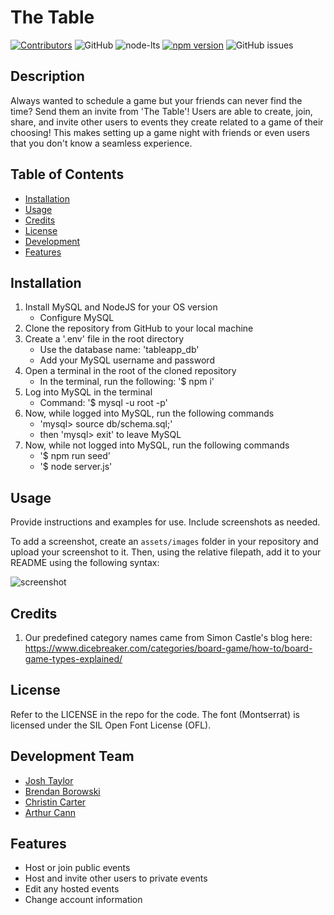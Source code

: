 # The Table

<!-- Project Shields -->

[![Contributors][contributors-shield]][contributors-url]
![GitHub](https://img.shields.io/github/license/loudwhisperer/sturdy-table?style=for-the-badge)
![node-lts](https://img.shields.io/badge/node-16.18.0-brightgreen?style=for-the-badge)
[![npm version](https://img.shields.io/badge/express-4.18.2-brightgreen?style=for-the-badge)](https://badge.fury.io/js/express)
![GitHub issues](https://img.shields.io/github/issues/loudwhisperer/sturdy-table?style=for-the-badge)

## Description

Always wanted to schedule a game but your friends can never find the time? Send them an invite from 'The Table'! Users are able to create, join, share, and invite other users to events they create related to a game of their choosing! This makes setting up a game night with friends or even users that you don't know a seamless experience.

## Table of Contents

- [Installation](#installation)
- [Usage](#usage)
- [Credits](#credits)
- [License](#license)
- [Development](#development-team)
- [Features](#features)

## Installation

1. Install MySQL and NodeJS for your OS version
   - Configure MySQL
2. Clone the repository from GitHub to your local machine
3. Create a '.env' file in the root directory
   - Use the database name: 'tableapp_db'
   - Add your MySQL username and password
4. Open a terminal in the root of the cloned repository
   - In the terminal, run the following: '$ npm i'
5. Log into MySQL in the terminal
   - Command: '$ mysql -u root -p'
6. Now, while logged into MySQL, run the following commands
   - 'mysql> source db/schema.sql;'
   - then 'mysql> exit' to leave MySQL
7. Now, while not logged into MySQL, run the following commands
   - '$ npm run seed'
   - '$ node server.js'

## Usage

Provide instructions and examples for use. Include screenshots as needed.

To add a screenshot, create an `assets/images` folder in your repository and upload your screenshot to it. Then, using the relative filepath, add it to your README using the following syntax:

![screenshot](./assets/images/screenshot.png)

## Credits

1. Our predefined category names came from Simon Castle's blog here: https://www.dicebreaker.com/categories/board-game/how-to/board-game-types-explained/

## License

Refer to the LICENSE in the repo for the code.
The font (Montserrat) is licensed under the SIL Open Font License (OFL).

## Development Team

<ul>
    <li><a href="https://github.com/josht-dev">Josh Taylor</a></li>
    <li><a href="https://github.com/loudwhisperer">Brendan Borowski</a></li>
    <li><a href="https://github.com/porkchoppy">Christin Carter</a></li>
    <li><a href="https://github.com/artiecannv">Arthur Cann</a></li>
</ul>

## Features

<ul>
    <li>Host or join public events</li>
    <li>Host and invite other users to private events</li>
    <li>Edit any hosted events</li>
    <li>Change account information</li>
</ul>

<!-- Markdown links and shields -->

[contributors-shield]: https://img.shields.io/github/contributors/loudwhisperer/sturdy-table.svg?style=for-the-badge
[contributors-url]: https://github.com/loudwhisperer/sturdy-table/graphs/contributors

